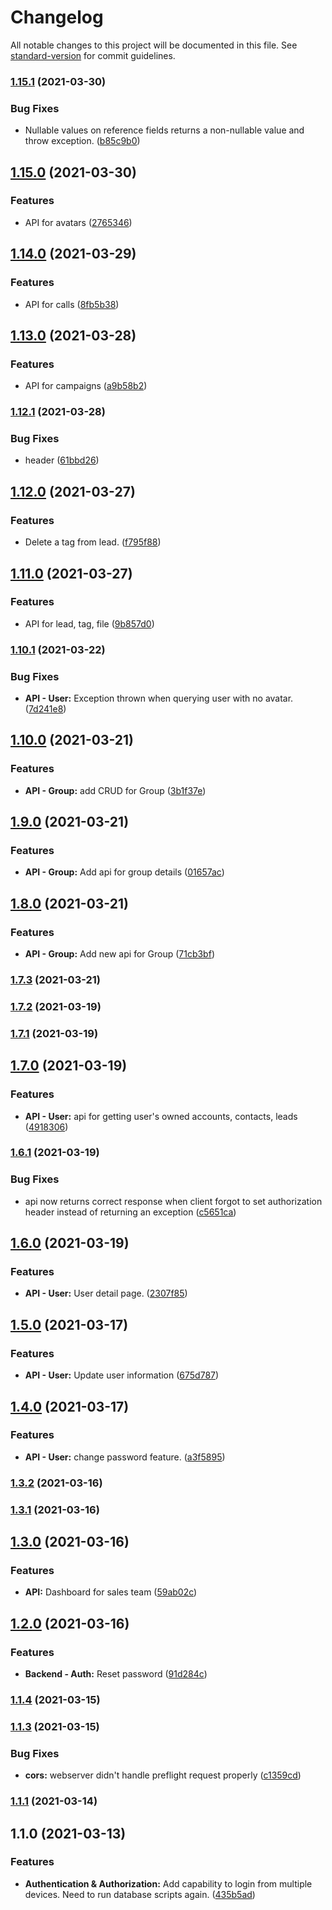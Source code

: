 # Changelog

All notable changes to this project will be documented in this file. See [standard-version](https://github.com/conventional-changelog/standard-version) for commit guidelines.

### [1.15.1](https://github.com/auditt98/VaniCRM/compare/v1.15.0...v1.15.1) (2021-03-30)


### Bug Fixes

* Nullable values on reference fields returns a non-nullable value and throw exception. ([b85c9b0](https://github.com/auditt98/VaniCRM/commit/b85c9b09071010fe97c172d2261fe7f7dba90fd8))

## [1.15.0](https://github.com/auditt98/VaniCRM/compare/v1.14.0...v1.15.0) (2021-03-30)


### Features

* API for avatars ([2765346](https://github.com/auditt98/VaniCRM/commit/2765346ebcacf4b027b2942be7477c89234be5be))

## [1.14.0](https://github.com/auditt98/VaniCRM/compare/v1.13.0...v1.14.0) (2021-03-29)


### Features

* API for calls ([8fb5b38](https://github.com/auditt98/VaniCRM/commit/8fb5b3823b53a5fb092429ff0377dbfb8875d747))

## [1.13.0](https://github.com/auditt98/VaniCRM/compare/v1.12.1...v1.13.0) (2021-03-28)


### Features

* API for campaigns ([a9b58b2](https://github.com/auditt98/VaniCRM/commit/a9b58b2420351a3b83cc4532139f434a502ba76b))

### [1.12.1](https://github.com/auditt98/VaniCRM/compare/v1.12.0...v1.12.1) (2021-03-28)


### Bug Fixes

* header ([61bbd26](https://github.com/auditt98/VaniCRM/commit/61bbd26252151bd99303778d5b413a06f5259e77))

## [1.12.0](https://github.com/auditt98/VaniCRM/compare/v1.11.0...v1.12.0) (2021-03-27)


### Features

* Delete a tag from lead. ([f795f88](https://github.com/auditt98/VaniCRM/commit/f795f881b0f68d165004a041e6be98e34f780ec6))

## [1.11.0](https://github.com/auditt98/VaniCRM/compare/v1.10.1...v1.11.0) (2021-03-27)


### Features

* API for lead, tag, file ([9b857d0](https://github.com/auditt98/VaniCRM/commit/9b857d010a6b9077d8c15e5ad8e5ee2291a4816c))

### [1.10.1](https://github.com/auditt98/VaniCRM/compare/v1.10.0...v1.10.1) (2021-03-22)


### Bug Fixes

* **API - User:** Exception thrown when querying user with no avatar. ([7d241e8](https://github.com/auditt98/VaniCRM/commit/7d241e8426298fa27fee0c81d15cfebea4d615fc))

## [1.10.0](https://github.com/auditt98/VaniCRM/compare/v1.9.0...v1.10.0) (2021-03-21)


### Features

* **API - Group:** add CRUD for Group ([3b1f37e](https://github.com/auditt98/VaniCRM/commit/3b1f37e07c7750f746c08c6991421a1dc0aaa5ee))

## [1.9.0](https://github.com/auditt98/VaniCRM/compare/v1.8.0...v1.9.0) (2021-03-21)


### Features

* **API - Group:** Add api for group details ([01657ac](https://github.com/auditt98/VaniCRM/commit/01657ac21d0af6ecf61400d066840d0e213d21b0))

## [1.8.0](https://github.com/auditt98/VaniCRM/compare/v1.7.3...v1.8.0) (2021-03-21)


### Features

* **API - Group:** Add new api for Group ([71cb3bf](https://github.com/auditt98/VaniCRM/commit/71cb3bf98b8f2afe4385543a0b43b13657b9ee7f))

### [1.7.3](https://github.com/auditt98/VaniCRM/compare/v1.7.2...v1.7.3) (2021-03-21)

### [1.7.2](https://github.com/auditt98/VaniCRM/compare/v1.7.1...v1.7.2) (2021-03-19)

### [1.7.1](https://github.com/auditt98/VaniCRM/compare/v1.7.0...v1.7.1) (2021-03-19)

## [1.7.0](https://github.com/auditt98/VaniCRM/compare/v1.6.1...v1.7.0) (2021-03-19)


### Features

* **API - User:** api for getting user's owned accounts, contacts, leads ([4918306](https://github.com/auditt98/VaniCRM/commit/4918306531cfab19aa17647f42e7cb64f7cb1874))

### [1.6.1](https://github.com/auditt98/VaniCRM/compare/v1.6.0...v1.6.1) (2021-03-19)


### Bug Fixes

* api now returns correct response when client forgot to set authorization header instead of returning an exception ([c5651ca](https://github.com/auditt98/VaniCRM/commit/c5651ca6329c1289e92f474ccf6927c8a884bfdc))

## [1.6.0](https://github.com/auditt98/VaniCRM/compare/v1.5.0...v1.6.0) (2021-03-19)


### Features

* **API - User:** User detail page. ([2307f85](https://github.com/auditt98/VaniCRM/commit/2307f854efb1b085131c38825383114c7c784002))

## [1.5.0](https://github.com/auditt98/VaniCRM/compare/v1.4.0...v1.5.0) (2021-03-17)


### Features

* **API - User:** Update user information ([675d787](https://github.com/auditt98/VaniCRM/commit/675d787d269932e6a633ddc9b0573618f7be909a))

## [1.4.0](https://github.com/auditt98/VaniCRM/compare/v1.3.2...v1.4.0) (2021-03-17)


### Features

* **API - User:** change password feature. ([a3f5895](https://github.com/auditt98/VaniCRM/commit/a3f5895ca00c5b052f6e3c9c36a24cea9dd623b8))

### [1.3.2](https://github.com/auditt98/VaniCRM/compare/v1.3.1...v1.3.2) (2021-03-16)

### [1.3.1](https://github.com/auditt98/VaniCRM/compare/v1.3.0...v1.3.1) (2021-03-16)

## [1.3.0](https://github.com/auditt98/VaniCRM/compare/v1.2.0...v1.3.0) (2021-03-16)


### Features

* **API:** Dashboard for sales team ([59ab02c](https://github.com/auditt98/VaniCRM/commit/59ab02cd03a8964c60189a681d4b282270844d22))

## [1.2.0](https://github.com/auditt98/VaniCRM/compare/v1.1.4...v1.2.0) (2021-03-16)


### Features

* **Backend - Auth:** Reset password ([91d284c](https://github.com/auditt98/VaniCRM/commit/91d284c7d4d6faaa563e6b167aff45a894f5ed43))

### [1.1.4](https://github.com/auditt98/VaniCRM/compare/v1.1.3...v1.1.4) (2021-03-15)

### [1.1.3](https://github.com/auditt98/VaniCRM/compare/v1.1.2...v1.1.3) (2021-03-15)


### Bug Fixes

* **cors:** webserver didn't handle preflight request properly ([c1359cd](https://github.com/auditt98/VaniCRM/commit/c1359cdcceb40b0245d6cf42df4884f6c370dc0e))

### [1.1.1](https://github.com/auditt98/VaniCRM/compare/v1.1.0...v1.1.1) (2021-03-14)

## 1.1.0 (2021-03-13)


### Features

* **Authentication & Authorization:** Add capability to login from multiple devices. Need to run database scripts again. ([435b5ad](https://github.com/auditt98/VaniCRM/commit/435b5ada8d6af0e9218ad6796ca6ff4b713c2dcf))

